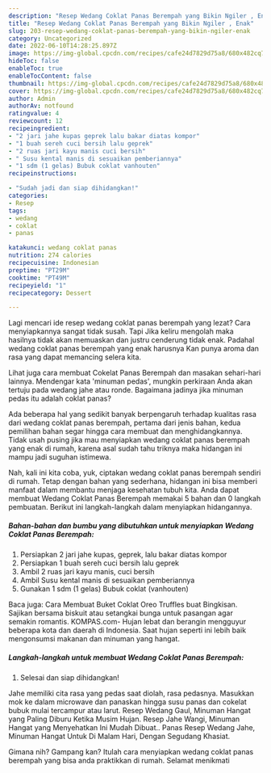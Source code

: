 ```yaml
---
description: "Resep Wedang Coklat Panas Berempah yang Bikin Ngiler , Enak"
title: "Resep Wedang Coklat Panas Berempah yang Bikin Ngiler , Enak"
slug: 203-resep-wedang-coklat-panas-berempah-yang-bikin-ngiler-enak
category: Uncategorized
date: 2022-06-10T14:28:25.897Z
image: https://img-global.cpcdn.com/recipes/cafe24d7829d75a8/680x482cq70/wedang-coklat-panas-berempah-foto-resep-utama.jpg
hideToc: false
enableToc: true
enableTocContent: false
thumbnail: https://img-global.cpcdn.com/recipes/cafe24d7829d75a8/680x482cq70/wedang-coklat-panas-berempah-foto-resep-utama.jpg
cover: https://img-global.cpcdn.com/recipes/cafe24d7829d75a8/680x482cq70/wedang-coklat-panas-berempah-foto-resep-utama.jpg
author: Admin
authorAv: notfound
ratingvalue: 4
reviewcount: 12
recipeingredient:
- "2 jari jahe kupas geprek lalu bakar diatas kompor"
- "1 buah sereh cuci bersih lalu geprek"
- "2 ruas jari kayu manis cuci bersih"
- " Susu kental manis di sesuaikan pemberiannya"
- "1 sdm (1 gelas) Bubuk coklat vanhouten"
recipeinstructions:

- "Sudah jadi dan siap dihidangkan!"
categories:
- Resep
tags:
- wedang
- coklat
- panas

katakunci: wedang coklat panas 
nutrition: 274 calories
recipecuisine: Indonesian
preptime: "PT29M"
cooktime: "PT49M"
recipeyield: "1"
recipecategory: Dessert

---
```



Lagi mencari ide resep wedang coklat panas berempah yang lezat? Cara menyiapkannya sangat tidak susah. Tapi Jika keliru mengolah maka hasilnya tidak akan memuaskan dan justru cenderung tidak enak. Padahal wedang coklat panas berempah yang enak harusnya Kan punya aroma dan rasa yang dapat memancing selera kita.


Lihat juga cara membuat Cokelat Panas Berempah dan masakan sehari-hari lainnya. Mendengar kata &#39;minuman pedas&#39;, mungkin perkiraan Anda akan tertuju pada wedang jahe atau ronde. Bagaimana jadinya jika minuman pedas itu adalah coklat panas?

Ada beberapa hal yang sedikit banyak berpengaruh terhadap kualitas rasa dari wedang coklat panas berempah, pertama dari jenis bahan, kedua pemilihan bahan segar hingga cara membuat dan menghidangkannya. Tidak usah pusing jika mau menyiapkan wedang coklat panas berempah yang enak di rumah, karena asal sudah tahu triknya maka hidangan ini mampu jadi suguhan istimewa.


Nah, kali ini kita coba, yuk, ciptakan wedang coklat panas berempah sendiri di rumah. Tetap dengan bahan yang sederhana, hidangan ini bisa memberi manfaat dalam membantu menjaga kesehatan tubuh kita. Anda dapat membuat Wedang Coklat Panas Berempah memakai 5 bahan dan 0 langkah pembuatan. Berikut ini langkah-langkah dalam menyiapkan hidangannya.

<!--inarticleads1-->

##### Bahan-bahan dan bumbu yang dibutuhkan untuk menyiapkan Wedang Coklat Panas Berempah:

1. Persiapkan 2 jari jahe kupas, geprek, lalu bakar diatas kompor
1. Persiapkan 1 buah sereh cuci bersih lalu geprek
1. Ambil 2 ruas jari kayu manis, cuci bersih
1. Ambil  Susu kental manis di sesuaikan pemberiannya
1. Gunakan 1 sdm (1 gelas) Bubuk coklat (vanhouten)


Baca juga: Cara Membuat Buket Coklat Oreo Truffles buat Bingkisan. Sajikan bersama biskuit atau setangkai bunga untuk pasangan agar semakin romantis. KOMPAS.com- Hujan lebat dan berangin mengguyur beberapa kota dan daerah di Indonesia. Saat hujan seperti ini lebih baik mengonsumsi makanan dan minuman yang hangat. 

<!--inarticleads2-->

##### Langkah-langkah untuk membuat Wedang Coklat Panas Berempah:


1. Selesai dan siap dihidangkan!

Jahe memiliki cita rasa yang pedas saat diolah, rasa pedasnya. Masukkan mok ke dalam microwave dan panaskan hingga susu panas dan cokelat bubuk mulai tercampur atau larut. Resep Wedang Gaul, Minuman Hangat yang Paling Diburu Ketika Musim Hujan. Resep Jahe Wangi, Minuman Hangat yang Menyehatkan Ini Mudah Dibuat.. Panas Resep Wedang Jahe, Minuman Hangat Untuk Di Malam Hari, Dengan Segudang Khasiat. 

Gimana nih? Gampang kan? Itulah cara menyiapkan wedang coklat panas berempah yang bisa anda praktikkan di rumah. Selamat menikmati
